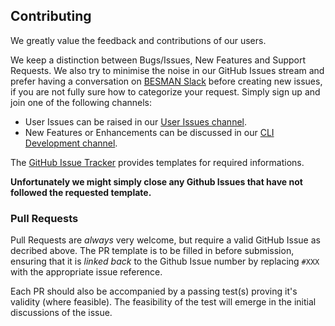 ## Contributing

We greatly value the feedback and contributions of our users.

We keep a distinction between Bugs/Issues, New Features and Support Requests. We also try to minimise the noise in our GitHub Issues stream and prefer having a conversation on [BESMAN Slack](https://slack.besman.io) before creating new issues, if you are not fully sure how to categorize your request. Simply sign up and join one of the following channels:

- User Issues can be raised in our [User Issues channel](https://besman.slack.com/app_redirect?channel=user-issues).
- New Features or Enhancements can be discussed in our [CLI Development channel](https://besman.slack.com/app_redirect?channel=cli-development).

The [GitHub Issue Tracker](https://github.com/besman/besman-cli/issues/new) provides templates for required informations.

**Unfortunately we might simply close any Github Issues that have not followed the requested template.**

### Pull Requests

Pull Requests are _always_ very welcome, but require a valid GitHub Issue as decribed above. The PR template is to be filled in before submission, ensuring that it is _linked back_ to the Github Issue number by replacing `#XXX` with the appropriate issue reference.

Each PR should also be accompanied by a passing test(s) proving it's validity (where feasible). The feasibility of the test will emerge in the initial discussions of the issue.
